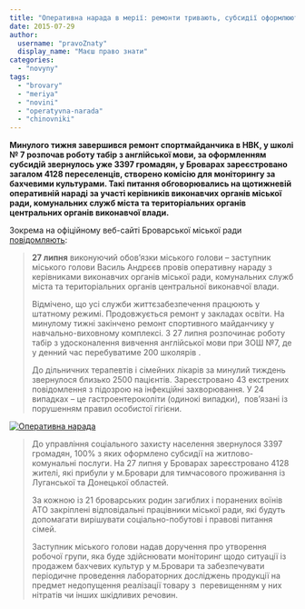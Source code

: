 ```yaml
---
title: "Оперативна нарада в мерії: ремонти тривають, субсидії оформлюють, кавуни під контролем"
date: 2015-07-29
author: 
  username: "pravoZnaty"
  display_name: "Маєш право знати"
categories: 
  - "novyny"
tags: 
  - "brovary"
  - "meriya"
  - "novini"
  - "operatyvna-narada"
  - "chinovniki"
---
```


**Минулого тижня завершився ремонт спортмайданчика в НВК, у школі № 7 розпочав роботу табір з англійської мови, за оформленням субсидій звернулось уже 3397 громадян, у Броварах зареєстровано загалом 4128 переселенців, створено комісію для моніторингу за бахчевими культурами. Такі питання обговорювались на щотижневій оперативній нараді за участі керівників виконавчих органів міської ради, комунальних служб міста та територіальних органів центральних органів виконавчої влади.**

Зокрема на офіційному веб-сайті Броварської міської ради [повідомляють](http://brovary-rada.gov.ua/operativna-narada-5):

> **27 липня** виконуючий обов’язки міського голови – заступник міського голови Василь Андрєєв провів оперативну нараду з керівниками виконавчих органів міської ради, комунальних служб міста та територіальних органів центральної виконавчої влади.
> 
> Відмічено, що усі служби життєзабезпечення працюють у штатному режимі. Продовжується ремонт у закладах освіти. На минулому тижні закінчено ремонт спортивного майданчику у навчально-виховному комплексі. З 27 липня розпочинає роботу табір з удосконалення вивчення англійської мови при ЗОШ №7, де у денний час перебуватиме 200 школярів .
> 
> До дільничних терапевтів і сімейних лікарів за минулий тиждень звернулося близько 2500 пацієнтів. Зареєстровано 43 екстрених повідомлення з підозрою на інфекційні захворювання. У 24 випадках – це гастроентероколіти (одинокі випадки),  пов’язані із порушенням правил особистої гігієни.

[![Оперативна нарада](https://mpz.brovary.org/wp-content/uploads/2015/07/Operatyvna-narada.jpg)](https://mpz.brovary.org/wp-content/uploads/2015/07/Operatyvna-narada.jpg)

> До управління соціального захисту населення звернулося 3397 громадян, 100% з яких оформлено субсидії на житлово-комунальні послуги. На 27 липня у Броварах зареєстровано 4128 жителі, які прибули у м.Бровари для тимчасового проживання із Луганської та Донецької областей.
> 
> За кожною із 21 броварських родин загиблих і поранених воїнів АТО закріплені відповідальні працівники міської ради, які будуть допомагати вирішувати соціально-побутові і правові питання сімей.
> 
> Заступник міського голови надав доручення про утворення робочої групи, яка буде здійснювати моніторинг щодо ситуації із продажем бахчевих культур у м.Бровари та забезпечувати періодичне проведення лабораторних досліджень продукції на предмет недопущення реалізації товару з  перевищенням у них нітратів чи інших шкідливих речовин.

